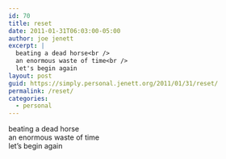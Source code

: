 ```yaml
---
id: 70
title: reset
date: 2011-01-31T06:03:00-05:00
author: joe jenett
excerpt: |
  beating a dead horse<br />
  an enormous waste of time<br />
  let's begin again
layout: post
guid: https://simply.personal.jenett.org/2011/01/31/reset/
permalink: /reset/
categories:
  - personal
---
```

beating a dead horse  
an enormous waste of time  
let’s begin again
